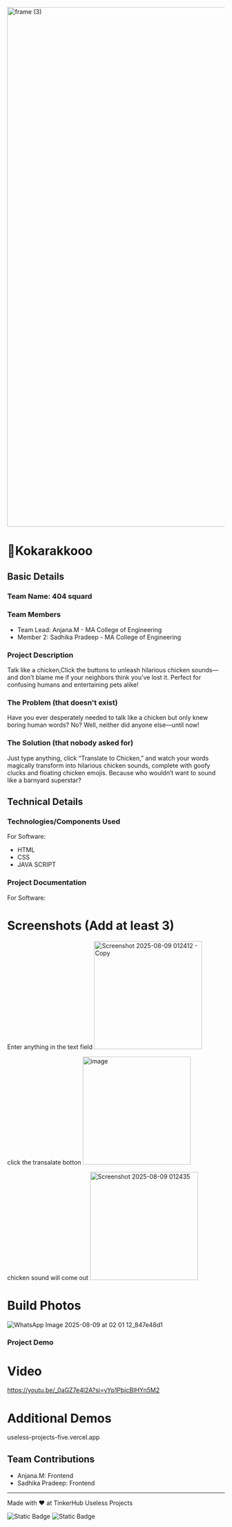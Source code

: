 <img width="3188" height="1202" alt="frame (3)" src="https://github.com/user-attachments/assets/517ad8e9-ad22-457d-9538-a9e62d137cd7" />


# 🐣Kokarakkooo


## Basic Details
### Team Name: 404 squard


### Team Members
- Team Lead: Anjana.M - MA College of Engineering
- Member 2: Sadhika Pradeep - MA College of Engineering


### Project Description
Talk like a chicken,Click the buttons to unleash hilarious chicken sounds—and don’t blame me if your neighbors think you’ve lost it. Perfect for confusing humans and entertaining pets alike!

### The Problem (that doesn't exist)
Have you ever desperately needed to talk like a chicken but only knew boring human words? No? Well, neither did anyone else—until now!

### The Solution (that nobody asked for)
Just type anything, click “Translate to Chicken,” and watch your words magically transform into hilarious chicken sounds, complete with goofy clucks and floating chicken emojis. Because who wouldn’t want to sound like a barnyard superstar?

## Technical Details
### Technologies/Components Used
For Software:
- HTML
- CSS
- JAVA SCRIPT

### Project Documentation
For Software:

# Screenshots (Add at least 3)
Enter anything in the text field
<img width="250" height="250" alt="Screenshot 2025-08-09 012412 - Copy" src="https://github.com/user-attachments/assets/4bd73c9a-8694-4029-adfe-eb6f970e6adb" />

click the transalate botton
<img width="250" height="250" alt="image" src="https://github.com/user-attachments/assets/7d080fce-ffde-4740-a4f5-b910608ede9f" />

chicken sound will come out
<img width="250" height="250" alt="Screenshot 2025-08-09 012435" src="https://github.com/user-attachments/assets/a4f011b8-6bb3-45f0-a586-3fe7530ffa86" />


# Build Photos

![WhatsApp Image 2025-08-09 at 02 01 12_847e48d1](https://github.com/user-attachments/assets/ea94a9ef-ab68-4032-b8f8-001740016dab)


### Project Demo
# Video

https://youtu.be/_0aGZ7e4l2A?si=yYp1PbjcBIHYn5M2 

# Additional Demos
useless-projects-five.vercel.app


## Team Contributions
- Anjana.M: Frontend
- Sadhika Pradeep: Frontend


---
Made with ❤️ at TinkerHub Useless Projects 

![Static Badge](https://img.shields.io/badge/TinkerHub-24?color=%23000000&link=https%3A%2F%2Fwww.tinkerhub.org%2F)
![Static Badge](https://img.shields.io/badge/UselessProjects--25-25?link=https%3A%2F%2Fwww.tinkerhub.org%2Fevents%2FQ2Q1TQKX6Q%2FUseless%2520Projects)
